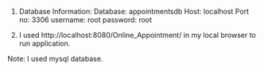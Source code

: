 1) Database Information: 
Database: appointmentsdb
Host: localhost
Port no: 3306
username: root
password: root 

2) I used http://localhost:8080/Online_Appointment/ in my local browser to run application.

Note: I used mysql database. 
